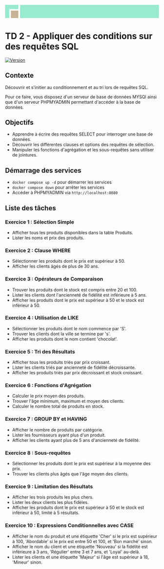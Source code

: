 ![separe](https://github.com/studoo-app/.github/blob/main/profile/studoo-banner-logo.png)
# TD 2 - Appliquer des conditions sur des requêtes SQL
[![Version](https://img.shields.io/badge/Version-2024-blue)]()

## Contexte

Découvrir et s'initier au conditionnement et au tri lors de requêtes SQL.

Pour ce faire, vous disposez d'un serveur de base de données MYSQl ainsi que d'un serveur PHPMYADMIN 
permettant d'accéder à la base de données.

## Objectifs

- Apprendre à écrire des requêtes SELECT pour interroger une base de données.
- Découvrir les différentes clauses et options des requêtes de sélection.
- Manipuler les fonctions d'agrégation et les sous-requêtes sans utiliser de jointures.

## Démarrage des services
- `docker compose up -d` pour démarrer les services
- `docker compose down` pour arrêter les services
- Accéder à PHPMYADMIN via `http://localhost:8080`

## Liste des tâches

### Exercice 1 : Sélection Simple
- Afficher tous les produits disponibles dans la table Produits.
- Lister les noms et prix des produits.

### Exercice 2 : Clause WHERE
- Sélectionner les produits dont le prix est supérieur à 50.
- Afficher les clients âgés de plus de 30 ans.

### Exercice 3 : Opérateurs de Comparaison
- Trouver les produits dont le stock est compris entre 20 et 100.
- Lister les clients dont l'ancienneté de fidélité est inférieure à 5 ans.
- Afficher les produits dont le prix est supérieur à 50 et le stock est inférieur à 50.

### Exercice 4 : Utilisation de LIKE
- Sélectionner les produits dont le nom commence par 'S'.
- Trouver les clients dont la ville se termine par 's'.
- Afficher les produits dont le nom contient 'chocolat'.

### Exercice 5 : Tri des Résultats
- Afficher tous les produits triés par prix croissant.
- Lister les clients triés par ancienneté de fidélité décroissante.
- Afficher les produits triés par prix décroissant et stock croissant.

### Exercice 6 : Fonctions d'Agrégation
- Calculer le prix moyen des produits.
- Trouver l'âge minimum, maximum et moyen des clients.
- Calculer le nombre total de produits en stock.

### Exercice 7 : GROUP BY et HAVING
- Afficher le nombre de produits par catégorie.
- Lister les fournisseurs ayant plus d'un produit.
- Afficher les clients ayant plus de 5 ans d'ancienneté de fidélité.

### Exercice 8 : Sous-requêtes
- Sélectionner les produits dont le prix est supérieur à la moyenne des prix.
- Trouver les clients plus âgés que l'âge moyen des clients.

### Exercice 9 : Limitation des Résultats
- Afficher les trois produits les plus chers.
- Lister les deux clients les plus fidèles.
- Afficher les produits dont le prix est supérieur à 50 et le stock est inférieur à 50, limité à 5 résultats.

### Exercice 10 : Expressions Conditionnelles avec CASE
- Afficher le nom du produit et une étiquette 'Cher' si le prix est supérieur à 100, 'Abordable' si le prix est entre 50 et 100, et 'Bon marché' sinon.
- Afficher le nom du client et une étiquette 'Nouveau' si la fidélité est inférieure à 3 ans, 'Régulier' entre 3 et 7 ans, et 'Loyal' au-delà.
- Lister les clients et une étiquette 'Majeur' si l'âge est supérieur à 18, 'Mineur' sinon.


